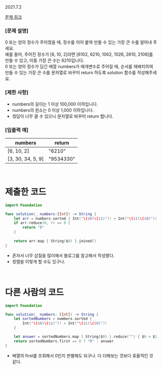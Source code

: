 2021.7.2

[문제 링크](https://programmers.co.kr/learn/courses/30/lessons/42746)

### [문제 설명]

0 또는 양의 정수가 주어졌을 때, 정수를 이어 붙여 만들 수 있는 가장 큰 수를 알아내 주세요.    
예를 들어, 주어진 정수가 [6, 10, 2]라면 [6102, 6210, 1062, 1026, 2610, 2106]를 만들 수 있고, 이중 가장 큰 수는 6210입니다.    
0 또는 양의 정수가 담긴 배열 numbers가 매개변수로 주어질 때, 순서를 재배치하여 만들 수 있는 가장 큰 수를 문자열로 바꾸어 return 하도록 solution 함수를 작성해주세요.

### [제한 사항]
- numbers의 길이는 1 이상 100,000 이하입니다.
- numbers의 원소는 0 이상 1,000 이하입니다.
- 정답이 너무 클 수 있으니 문자열로 바꾸어 return 합니다.

### [입출력 예]
|numbers|	return|
|---|---|
|[6, 10, 2]|	"6210"|
|[3, 30, 34, 5, 9]|	"9534330"|

<br>

# 제출한 코드
```swift
import Foundation

func solution(_ numbers:[Int]) -> String {
    let arr = numbers.sorted { Int("\($0)\($1)")! > Int("\($1)\($0)")! }
    if arr.reduce(0, +) == 0 {
        return "0"
    }
    
    return arr.map { String($0) }.joined()
}
```
- 혼자서 너무 삽질을 많이해서 블로그를 참고해서 작성했다.
- 정렬을 이렇게 할 수도 있구나.

<br>

# 다른 사람의 코드
```swift
import Foundation

func solution(_ numbers: [Int]) -> String {
    let sortedNumbers = numbers.sorted {
        Int("\($0)\($1)")! > Int("\($1)\($0)")!
    }

    let answer = sortedNumbers.map { String($0) }.reduce("") { $0 + $1 }
    return sortedNumbers.first == 0 ? "0" : answer
}
```
- 배열의 first를 조회해서 0인지 판별해도 되구나. 다 더해보는 것보다 효율적인 것 같다.

